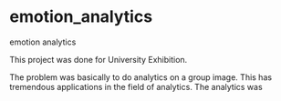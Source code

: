 # emotion_analytics
emotion analytics

This project was done for University Exhibition.

The problem was basically to do analytics on a group image. This has tremendous applications in the field of analytics.
The analytics was 
